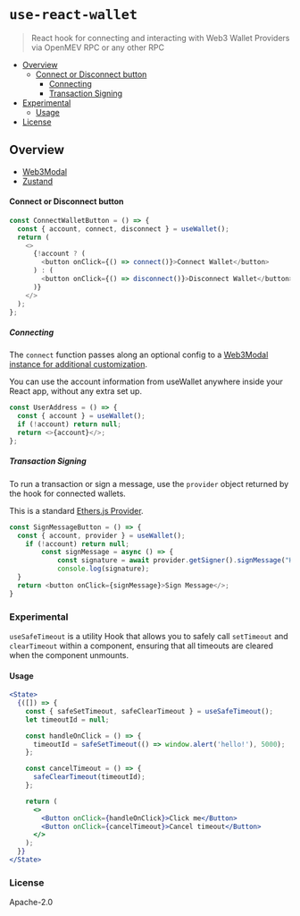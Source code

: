 # `use-react-wallet`

> React hook for connecting and interacting with Web3 Wallet Providers via  OpenMEV RPC or any other RPC

* [Overview](#overview)
    - [Connect or Disconnect button](#connect-or-disconnect-button)
      * [Connecting](#connecting)
      * [Transaction Signing](#transaction-signing)
* [Experimental](#experimental)
    - [Usage](#usage)
* [License](#license)


## Overview

- [Web3Modal](https://github.com/Web3Modal/web3modal)
- [Zustand](https://github.com/pmndrs/zustand)


#### Connect or Disconnect button

```ts
const ConnectWalletButton = () => {
  const { account, connect, disconnect } = useWallet();
  return (
    <>
      {!account ? (
        <button onClick={() => connect()}>Connect Wallet</button>
      ) : (
        <button onClick={() => disconnect()}>Disconnect Wallet</button>
      )}
    </>
  );
};
```

##### Connecting

The `connect` function passes along an optional config to a
[Web3Modal instance for additional customization](https://github.com/Web3Modal/web3modal#usage).

You can use the account information from useWallet anywhere inside your React
app, without any extra set up.

```ts
const UserAddress = () => {
  const { account } = useWallet();
  if (!account) return null;
  return <>{account}</>;
};
```

##### Transaction Signing

To run a transaction or sign a message, use the `provider` object returned by
the hook for connected wallets.

This is a standard
[Ethers.js Provider](https://docs.ethers.io/v5/api/providers/provider/).

```ts
const SignMessageButton = () => {
  const { account, provider } = useWallet();
    if (!account) return null;
        const signMessage = async () => {
            const signature = await provider.getSigner().signMessage("Hello!");
            console.log(signature);
  }
  return <button onClick={signMessage}>Sign Message</>;
}
```

### Experimental

`useSafeTimeout` is a utility Hook that allows you to safely call `setTimeout`
and `clearTimeout` within a component, ensuring that all timeouts are cleared
when the component unmounts.

#### Usage

```jsx live
<State>
  {([]) => {
    const { safeSetTimeout, safeClearTimeout } = useSafeTimeout();
    let timeoutId = null;

    const handleOnClick = () => {
      timeoutId = safeSetTimeout(() => window.alert('hello!'), 5000);
    };

    const cancelTimeout = () => {
      safeClearTimeout(timeoutId);
    };

    return (
      <>
        <Button onClick={handleOnClick}>Click me</Button>
        <Button onClick={cancelTimeout}>Cancel timeout</Button>
      </>
    );
  }}
</State>
```

### License

Apache-2.0

